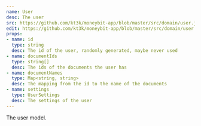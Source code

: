```yaml
---
name: User
desc: The user
src: https://github.com/kt3k/moneybit-app/blob/master/src/domain/user.js
edit: https://github.com/kt3k/moneybit-app/blob/master/src/domain/user.md
props:
- name: id
  type: string
  desc: The id of the user, randomly generated, maybe never used
- name: documentIds
  type: string[]
  desc: The ids of the documents the user has
- name: documentNames
  type: Map<string, string>
  desc: The mapping from the id to the name of the documents
- name: settings
  type: UserSettings
  desc: The settings of the user
---
```


The user model.
